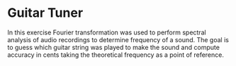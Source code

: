 # Guitar Tuner
In this exercise Fourier transformation was used to perform spectral analysis of audio recordings to determine frequency of a sound. The goal is to guess which guitar string was played to make the sound and compute accuracy in cents taking the theoretical frequency as a point of reference.
